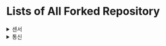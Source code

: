 # Lists of All Forked Repository

<details>
  <summary>센서</summary>
  <div markdown="1">
  
  ## realsense
  * [librealsense](https://github.com/WannaSleep3254/librealsense)

  ## SICK
  ### C++
  * [Generic C++ library](https://github.com/WannaSleep3254/sick_scan_base)

  ### SICK_SCAN
  * [The driver supports both Linux (native, ROS1, ROS2)](https://github.com/WannaSleep3254/sick_scan_xd)
  * [The driver supports ROS1](https://github.com/WannaSleep3254/sick_scan)
  * [The driver supports ROS2](https://github.com/WannaSleep3254/sick_scan2)

  ### SICK_SAFTEYSCANNERS
  * [The driver supports ROS1](https://github.com/WannaSleep3254/sick_safetyscanners)
  * [The driver supports ROS2](https://github.com/WannaSleep3254/sick_safetyscanners2)

  ## Pepperl+Fuchs
  * [The official driver](https://github.com/WannaSleep3254/pf_lidar_ros_driver)
  * [The unofficial driver](https://github.com/WannaSleep3254/pepperl_fuchs)
    
  </div>
</details>


<details>
  <summary>통신</summary>
  <div markdown="1">
     
  ## EtherCat
  * [EatherCAT Master](https://github.com/WannaSleep3254/SOEM)
  * [EatherCAT Slave](https://github.com/WannaSleep3254/SOES)
    
  </div>
</details>
